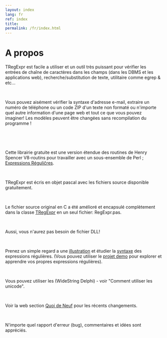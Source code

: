 ```yaml
---
layout: index
lang: fr
ref: index
title:
permalink: /fr/index.html
---
```


A propos
========

TRegExpr est facile а utiliser et un outil très puissant pour vérifier
les entrées de chaîne de caractères dans les champs (dans les DBMS et
les applications web), recherche/substitution de texte, utilitaire comme
egrep & etc...

 

Vous pouvez aisément vérifier la syntaxe d'adresse e-mail, extraire un
numéro de téléphone ou un code ZIP d'un texte non formaté ou n'importe
quel autre information d'une page web et tout ce que vous pouvez
imaginer! Les modèles peuvent être changées sans recompilation du
programme !

 

 

Cette librairie gratuite est une version étendue des routines de Henry
Spencer V8-routins pour travailler avec un sous-ensemble de Perl ;
[Expressions Réguličres](regexp_syntax.html).

 

TRegExpr est écris en objet pascal avec les fichiers source disponible
gratuitement.

 

Le fichier source original en C a été amélioré et encapsulé complètement
dans la classe [TRegExpr](tregexpr_interface.html) en un seul fichier:
RegExpr.pas.

 

Aussi, vous n'aurez pas besoin de fichier DLL!

 

Prenez un simple regard а une [illustration](#demos.html) et étudier la
[syntaxe](regexp_syntax.html) des expressions régulières. (Vous pouvez
utiliser le [projet demo](#tregexpr_testrexp.html) pour explorer et
apprendre vos propres expressions régulières).

 

Vous pouvez utiliser les (WideString Delphi) - voir "Comment utiliser
les unicode".

 

Voir la web section [Quoi de
Neuf](http://RegExpStudio.com/TRegExpr/Help/Whats_New.html) pour les
récents changements.

 

N'importe quel rapport d'erreur (bug), commentaires et idées sont
appréciés.

